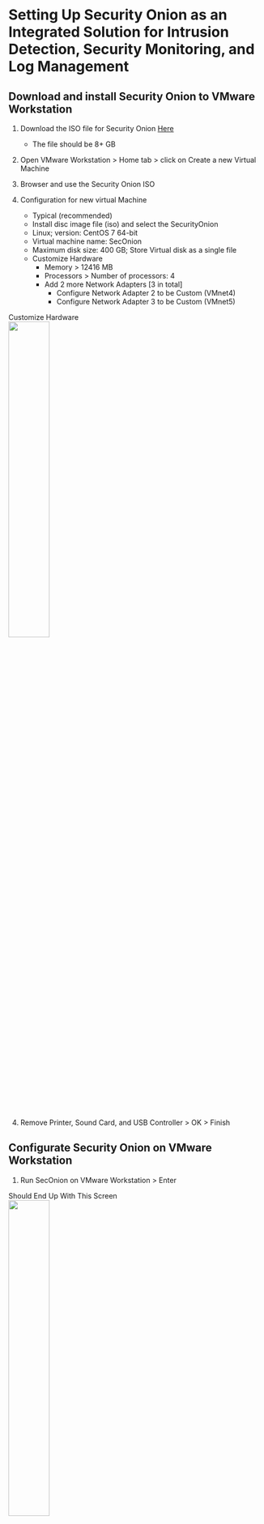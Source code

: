 # Setting Up Security Onion as an Integrated Solution for Intrusion Detection, Security Monitoring, and Log Management

<h2>Download and install Security Onion to VMware Workstation</h2>

1. Download the ISO file for Security Onion [Here](https://download.securityonion.net/file/securityonion/securityonion-2.3.260-20230620.iso)
    - The file should be 8+ GB

2. Open VMware Workstation > Home tab > click on Create a new Virtual Machine

3. Browser and use the Security Onion ISO

4. Configuration for new virtual Machine
    - Typical (recommended)
    - Install disc image file (iso) and select the SecurityOnion
    - Linux; version: CentOS 7 64-bit
    - Virtual machine name: SecOnion
    - Maximum disk size: 400 GB; Store Virtual disk as a single file
    - Customize Hardware
      - Memory > 12416 MB
      - Processors > Number of processors: 4
      - Add 2 more Network Adapters [3 in total]
        - Configure Network Adapter 2 to be Custom (VMnet4)
        - Configure Network Adapter 3 to be Custom (VMnet5)

<p align="left">
Customize Hardware<br/>
<img src="https://i.imgur.com/k8vrWTD.png" height="40%" width="40%" alt=""/>
<br />

4. Remove Printer, Sound Card, and USB Controller > OK > Finish

<h2></h2>


<h2>Configurate Security Onion on VMware Workstation</h2>

1.  Run SecOnion on VMware Workstation > Enter

<p align="left">
Should End Up With This Screen <br/>
<img src="https://i.imgur.com/pLWCSPy.png" height="40%" width="40%" alt=""/>
<br />


2.  Type: yes > Type administrative username > Type password > Retype password

3.  Select Yes > Enter: Install Run the standard Security Onion installation > Select EVAL

4.  Type AGREE > Enter Hostname: seconion > select ens33 > DHCP > Enter > Enter > Standard: This manager has internet access > Direct > ens34 > Automatic

5.  Accept all defaults> Enter an email address and password for the admin account > Select IP

6.  Keep Default: Enter > Enter > Type: 192.168.0.0/16 > Enter

<p align="left">
Configuration <br/>
<img src="https://i.imgur.com/k0fK8tN.png" height="40%" width="40%" alt=""/>
<br />

7. Let it install

<p align="left">
Finish Installing <br/>
<img src="https://i.imgur.com/K2ycjji.png" height="40%" width="40%" alt=""/>
<br />

<h2></h2>

<h2>Download and Install Ubuntu VM</h2>

After successfully installing Security Onion, access to its web interface will be facilitated through an external Ubuntu Desktop, emulating the experience of a Security Operations Center (SOC) or Security Analyst interacting with a Security Information and Event Management (SIEM) tool from their device.

To achieve this, the initial configuration of an Ubuntu Desktop is imperative. The setup process is straightforward and, for detailed guidance, please refer to the accompanying video tutorial. It is recommended to adhere to the default settings when configuring the Ubuntu Desktop.

[Download Ubuntu Desktop](https://ubuntu.com/download/desktop) TLS Version

1. Open VMware Workstation > Home tab > click on Create a new Virtual Machine

2. Browser and use the Ubuntu ISO

3. Fill in:
    - Full name: SecOnion
    - username: jeff
    - password:  > next
  

4. Virtual machine name: SecOnionManagement > Next

5. Keep everything default > Finish

<h2></h2>

<h2>Configurating Ubuntu VM</h2>

1. Launch Ubuntu VM in VMware

2. Select English for keyboard layout

3. Keep Updates and other software at default

4. Select Erase disk and install Ubuntu

5. After finished installing, on Ubuntu > Open Terminal > Add to Terminal to favorite

6. On Terminal Type in ifconfig
   - Download net-tools package by:
   > sudo apt install net-tools 

7. Type in: ifconfig on command line and get 192.168.93.130 as our network
    - Ubuntu is on the same network as our SecOnion [192.168.93.129]
   
<p align="left">
Ubuntu ifconfig <br/>
<img src="https://i.imgur.com/K2ycjji.png" height="40%" width="40%" alt=""/>
<br />

